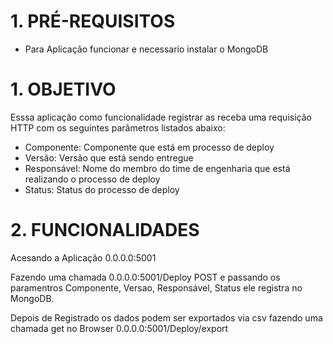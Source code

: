# 1.    PRÉ-REQUISITOS
 - Para Aplicação funcionar e necessario instalar o MongoDB

# 1.	OBJETIVO

Esssa aplicação como funcionalidade registrar as receba uma requisição HTTP com os seguintes parâmetros listados abaixo:

  - Componente: Componente que está em processo de deploy
  - Versão: Versão que está sendo entregue
  - Responsável: Nome do membro do time de engenharia que está realizando o processo de deploy
  - Status: Status do processo de deploy
	
	

# 2. FUNCIONALIDADES 

Acesando a Aplicação 0.0.0.0:5001 

Fazendo uma chamada 0.0.0.0:5001/Deploy POST e passando os paramentros Componente, Versao,  Responsável, Status ele registra no MongoDB.
	
Depois de Registrado os dados podem ser exportados via csv fazendo uma chamada get no Browser 0.0.0.0:5001/Deploy/export 
